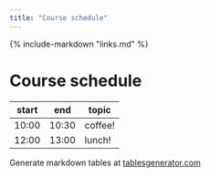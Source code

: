```yaml
---
title: "Course schedule"
---
```


{% include-markdown "links.md" %}

# Course schedule

| start 	| end   	| topic   	|
|-------	|-------	|---------	|
| 10:00 	| 10:30 	| coffee! 	|
| 12:00 	| 13:00 	| lunch!  	|

Generate markdown tables at [tablesgenerator.com](https://www.tablesgenerator.com/markdown_tables)
